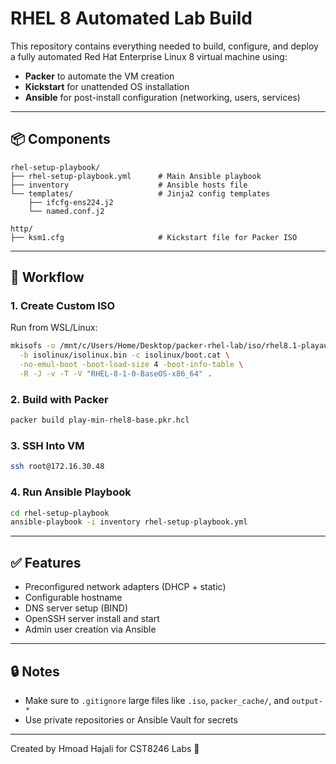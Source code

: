 # RHEL 8 Automated Lab Build

This repository contains everything needed to build, configure, and deploy a fully automated Red Hat Enterprise Linux 8 virtual machine using:

- **Packer** to automate the VM creation
- **Kickstart** for unattended OS installation
- **Ansible** for post-install configuration (networking, users, services)

---

## 📦 Components

```
rhel-setup-playbook/
├── rhel-setup-playbook.yml      # Main Ansible playbook
├── inventory                    # Ansible hosts file
└── templates/                   # Jinja2 config templates
    ├── ifcfg-ens224.j2
    └── named.conf.j2

http/
├── ksm1.cfg                     # Kickstart file for Packer ISO
```

---

## 🚀 Workflow

### 1. Create Custom ISO

Run from WSL/Linux:
```bash
mkisofs -o /mnt/c/Users/Home/Desktop/packer-rhel-lab/iso/rhel8.1-playauto-min.iso \
  -b isolinux/isolinux.bin -c isolinux/boot.cat \
  -no-emul-boot -boot-load-size 4 -boot-info-table \
  -R -J -v -T -V "RHEL-8-1-0-BaseOS-x86_64" .
```

### 2. Build with Packer
```bash
packer build play-min-rhel8-base.pkr.hcl
```

### 3. SSH Into VM
```bash
ssh root@172.16.30.48
```

### 4. Run Ansible Playbook
```bash
cd rhel-setup-playbook
ansible-playbook -i inventory rhel-setup-playbook.yml
```

---

## ✅ Features

- Preconfigured network adapters (DHCP + static)
- Configurable hostname
- DNS server setup (BIND)
- OpenSSH server install and start
- Admin user creation via Ansible

---

## 🔒 Notes

- Make sure to `.gitignore` large files like `.iso`, `packer_cache/`, and `output-*`
- Use private repositories or Ansible Vault for secrets

---

Created by Hmoad Hajali for CST8246 Labs 🔧
